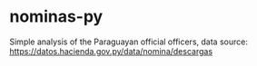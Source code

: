 # nominas-py
Simple analysis of the Paraguayan official officers, data source: https://datos.hacienda.gov.py/data/nomina/descargas
